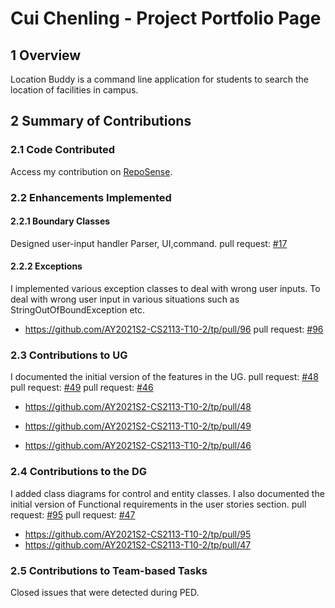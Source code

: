 # Cui Chenling - Project Portfolio Page

## 1 Overview

Location Buddy is a command line application for students to search the location of facilities in campus.

## 2 Summary of Contributions

### 2.1 Code Contributed

Access my contribution on [RepoSense](https://nus-cs2113-ay2021s2.github.io/tp-dashboard/?search=&sort=groupTitle&sortWithin=title&since=&timeframe=commit&mergegroup=&groupSelect=groupByRepos&breakdown=false&tabOpen=true&tabType=authorship&tabAuthor=chenling1022&tabRepo=AY2021S2-CS2113-T10-2%2Ftp%5Bmaster%5D&authorshipIsMergeGroup=false&authorshipFileTypes=docs~functional-code~test-code).

### 2.2 Enhancements Implemented

#### 2.2.1 Boundary Classes

Designed user-input handler Parser, UI,command. 
pull request: [#17](https://github.com/AY2021S2-CS2113-T10-2/tp/pull/17)


#### 2.2.2 Exceptions
I implemented various exception classes to deal with wrong user inputs. 
To deal with wrong user input in various situations such as StringOutOfBoundException etc.
* https://github.com/AY2021S2-CS2113-T10-2/tp/pull/96
 pull request: [#96](https://github.com/AY2021S2-CS2113-T10-2/tp/pull/96)

### 2.3 Contributions to UG

I documented the initial version of the features in the UG.
pull request: [#48](https://github.com/AY2021S2-CS2113-T10-2/tp/pull/48)
pull request: [#49](https://github.com/AY2021S2-CS2113-T10-2/tp/pull/49)
pull request: [#46](https://github.com/AY2021S2-CS2113-T10-2/tp/pull/46)
* https://github.com/AY2021S2-CS2113-T10-2/tp/pull/48

* https://github.com/AY2021S2-CS2113-T10-2/tp/pull/49
* https://github.com/AY2021S2-CS2113-T10-2/tp/pull/46

### 2.4 Contributions to the DG

I added class diagrams for control and entity classes. I also documented the initial version of Functional requirements in the user stories section.
pull request: [#95](https://github.com/AY2021S2-CS2113-T10-2/tp/pull/95)
pull request: [#47](https://github.com/AY2021S2-CS2113-T10-2/tp/pull/47)
* https://github.com/AY2021S2-CS2113-T10-2/tp/pull/95
* https://github.com/AY2021S2-CS2113-T10-2/tp/pull/47

### 2.5 Contributions to Team-based Tasks

Closed issues that were detected during PED. 
